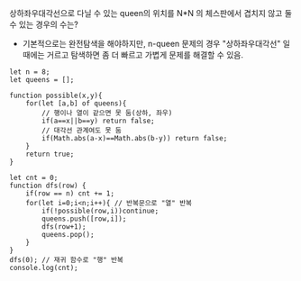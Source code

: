 상하좌우대각선으로 다닐 수 있는 queen의 위치를
N*N 의 체스판에서 겹치지 않고 둘 수 있는 경우의 수는?

- 기본적으로는 완전탐색을 해야하지만, n-queen 문제의 경우 "상하좌우대각선" 일 때에는 거르고 탐색하면 좀 더 빠르고 가볍게 문제를 해결할 수 있음.

```JS
let n = 8;
let queens = [];

function possible(x,y){
	for(let [a,b] of queens){
		// 행이나 열이 같으면 못 둠(상하, 좌우)
		if(a==x||b==y) return false;
		// 대각선 관계여도 못 둠
		if(Math.abs(a-x)==Math.abs(b-y)) return false;
	}
	return true;
}

let cnt = 0;
function dfs(row) {
	if(row == n) cnt += 1;
	for(let i=0;i<n;i++){ // 반복문으로 "열" 반복
		if(!possible(row,i))continue;
		queens.push([row,i]);
		dfs(row+1);
		queens.pop();
	}
}
dfs(0); // 재귀 함수로 "행" 반복
console.log(cnt);
```